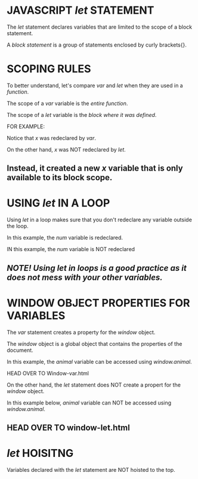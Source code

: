 # JAVASCRIPT *let* STATEMENT
The *let* statement declares variables that are limited to the scope of a block statement.

A *block statement* is a group of statements enclosed by curly brackets{}.

<script>
    {
        let myVar = "Making";
        //myVar can be used here
    }

    //myVar can NOT be used here
</script>


# SCOPING RULES
To better understand, let's compare *var* and *let* when they are used in a *function*.

The scope of a *var* variable is the *entire function*.

The scope of a *let* variable is the *block where it was defined*.

FOR EXAMPLE:

<script>
    function varTest(){
        var x = 4;
        {
            var x = 8; //same variable
            alert(x); //shows 8
        }
        alert(x); //shows 8
    }

    function letTest(){
        let x = 4; 
        {
            let x = 8; //same variable
            alert(x); //shows 8
        }
        alert(x); //shows 4
    }
</script>

Notice that *x* was redeclared by *var*.

On the other hand, *x* was NOT redeclared by *let*.

Instead, it created a new *x* variable that is only available to its block scope.
---------------------------------------------------------------------


# USING *let* IN A LOOP
Using *let* in a loop makes sure that you don't redeclare any variable outside the loop.

In this example, the *num* variable is redeclared.

<script>
    var num = 10;

    for(var num = 0; num < 15; num++){
        //block of codes
    }
    //num is 15 here
    document.getElementById("demo").innerHTML = num;
</script>

IN this example, the *num* variable is NOT redeclared

<script>
    var num = 10;
    
    for(let num = 0; num < 15; num++){
        //block of codes
    }
    // num is 10 here
    document.getElementById("demo").innerHTML = num;
</script>

*NOTE! Using *let* in loops is a good practice as it does not mess with your other variables.*
---------------------------------------------------------------------


# WINDOW OBJECT PROPERTIES FOR VARIABLES
The *var* statement creates a property for the *window* object.

The *window* object is a global object that contains the properties of the document.

In this example, the *animal* variable can be accessed using *window.animal*.

<script>
    var animal = "lion";
    document.getElementById("demo").innerHTML = window.animal;
</script>

HEAD OVER TO Window-var.html 

On the other hand, the *let* statement does NOT create a propert for the *window* object.

In this example below, *animal* variable can NOT be accessed using *window.animal*.

<script>
    let animal = "lion";
    document.getElementById("demo").innerHTML = window.animal;
</script>

HEAD OVER TO window-let.html 
---------------------------------------------------------------------


# *let* HOISITNG
Variables declared with the *let* statement are NOT hoisted to the top.

<script>
    animal = "lion";
    document.write(animal); // animal can NOT be used here
    let animal; //replace let with var to see the difference
</script>